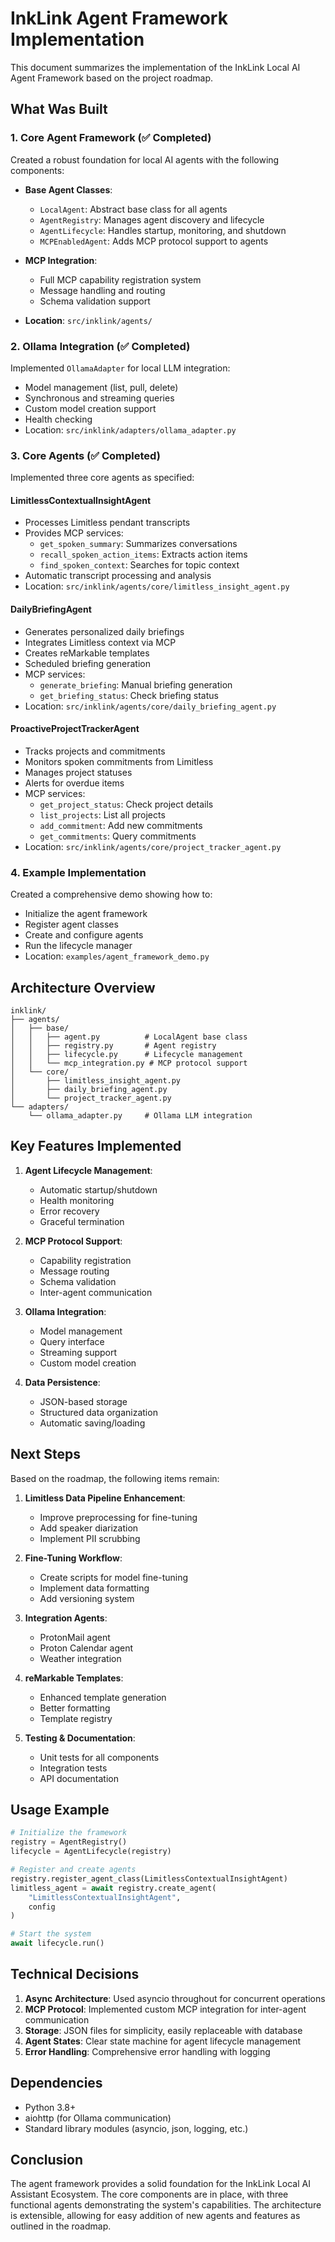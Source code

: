 # InkLink Agent Framework Implementation

This document summarizes the implementation of the InkLink Local AI Agent Framework based on the project roadmap.

## What Was Built

### 1. Core Agent Framework (✅ Completed)

Created a robust foundation for local AI agents with the following components:

- **Base Agent Classes**:
  - `LocalAgent`: Abstract base class for all agents
  - `AgentRegistry`: Manages agent discovery and lifecycle
  - `AgentLifecycle`: Handles startup, monitoring, and shutdown
  - `MCPEnabledAgent`: Adds MCP protocol support to agents

- **MCP Integration**:
  - Full MCP capability registration system
  - Message handling and routing
  - Schema validation support

- **Location**: `src/inklink/agents/`

### 2. Ollama Integration (✅ Completed)

Implemented `OllamaAdapter` for local LLM integration:

- Model management (list, pull, delete)
- Synchronous and streaming queries
- Custom model creation support
- Health checking
- Location: `src/inklink/adapters/ollama_adapter.py`

### 3. Core Agents (✅ Completed)

Implemented three core agents as specified:

#### LimitlessContextualInsightAgent
- Processes Limitless pendant transcripts
- Provides MCP services:
  - `get_spoken_summary`: Summarizes conversations
  - `recall_spoken_action_items`: Extracts action items
  - `find_spoken_context`: Searches for topic context
- Automatic transcript processing and analysis
- Location: `src/inklink/agents/core/limitless_insight_agent.py`

#### DailyBriefingAgent
- Generates personalized daily briefings
- Integrates Limitless context via MCP
- Creates reMarkable templates
- Scheduled briefing generation
- MCP services:
  - `generate_briefing`: Manual briefing generation
  - `get_briefing_status`: Check briefing status
- Location: `src/inklink/agents/core/daily_briefing_agent.py`

#### ProactiveProjectTrackerAgent
- Tracks projects and commitments
- Monitors spoken commitments from Limitless
- Manages project statuses
- Alerts for overdue items
- MCP services:
  - `get_project_status`: Check project details
  - `list_projects`: List all projects
  - `add_commitment`: Add new commitments
  - `get_commitments`: Query commitments
- Location: `src/inklink/agents/core/project_tracker_agent.py`

### 4. Example Implementation

Created a comprehensive demo showing how to:
- Initialize the agent framework
- Register agent classes
- Create and configure agents
- Run the lifecycle manager
- Location: `examples/agent_framework_demo.py`

## Architecture Overview

```
inklink/
├── agents/
│   ├── base/
│   │   ├── agent.py          # LocalAgent base class
│   │   ├── registry.py       # Agent registry
│   │   ├── lifecycle.py      # Lifecycle management
│   │   └── mcp_integration.py # MCP protocol support
│   └── core/
│       ├── limitless_insight_agent.py
│       ├── daily_briefing_agent.py
│       └── project_tracker_agent.py
└── adapters/
    └── ollama_adapter.py     # Ollama LLM integration
```

## Key Features Implemented

1. **Agent Lifecycle Management**:
   - Automatic startup/shutdown
   - Health monitoring
   - Error recovery
   - Graceful termination

2. **MCP Protocol Support**:
   - Capability registration
   - Message routing
   - Schema validation
   - Inter-agent communication

3. **Ollama Integration**:
   - Model management
   - Query interface
   - Streaming support
   - Custom model creation

4. **Data Persistence**:
   - JSON-based storage
   - Structured data organization
   - Automatic saving/loading

## Next Steps

Based on the roadmap, the following items remain:

1. **Limitless Data Pipeline Enhancement**:
   - Improve preprocessing for fine-tuning
   - Add speaker diarization
   - Implement PII scrubbing

2. **Fine-Tuning Workflow**:
   - Create scripts for model fine-tuning
   - Implement data formatting
   - Add versioning system

3. **Integration Agents**:
   - ProtonMail agent
   - Proton Calendar agent
   - Weather integration

4. **reMarkable Templates**:
   - Enhanced template generation
   - Better formatting
   - Template registry

5. **Testing & Documentation**:
   - Unit tests for all components
   - Integration tests
   - API documentation

## Usage Example

```python
# Initialize the framework
registry = AgentRegistry()
lifecycle = AgentLifecycle(registry)

# Register and create agents
registry.register_agent_class(LimitlessContextualInsightAgent)
limitless_agent = await registry.create_agent(
    "LimitlessContextualInsightAgent",
    config
)

# Start the system
await lifecycle.run()
```

## Technical Decisions

1. **Async Architecture**: Used asyncio throughout for concurrent operations
2. **MCP Protocol**: Implemented custom MCP integration for inter-agent communication
3. **Storage**: JSON files for simplicity, easily replaceable with database
4. **Agent States**: Clear state machine for agent lifecycle management
5. **Error Handling**: Comprehensive error handling with logging

## Dependencies

- Python 3.8+
- aiohttp (for Ollama communication)
- Standard library modules (asyncio, json, logging, etc.)

## Conclusion

The agent framework provides a solid foundation for the InkLink Local AI Assistant Ecosystem. The core components are in place, with three functional agents demonstrating the system's capabilities. The architecture is extensible, allowing for easy addition of new agents and features as outlined in the roadmap.